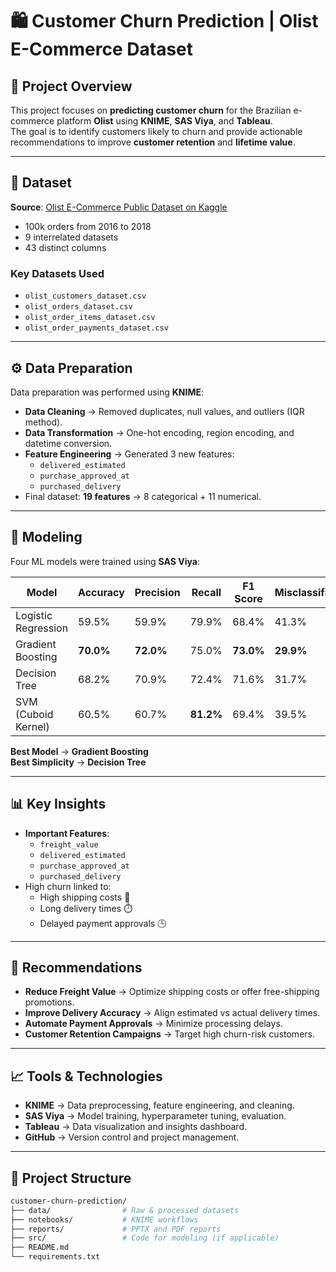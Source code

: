 # 🛍️ Customer Churn Prediction | Olist E-Commerce Dataset

## 📌 Project Overview
This project focuses on **predicting customer churn** for the Brazilian e-commerce platform **Olist** using **KNIME**, **SAS Viya**, and **Tableau**.  
The goal is to identify customers likely to churn and provide actionable recommendations to improve **customer retention** and **lifetime value**.

---

## 📂 Dataset
**Source**: [Olist E-Commerce Public Dataset on Kaggle](https://www.kaggle.com/olistbr/brazilian-ecommerce)

- 100k orders from 2016 to 2018
- 9 interrelated datasets
- 43 distinct columns

### **Key Datasets Used**
- `olist_customers_dataset.csv`
- `olist_orders_dataset.csv`
- `olist_order_items_dataset.csv`
- `olist_order_payments_dataset.csv`

---

## ⚙️ Data Preparation
Data preparation was performed using **KNIME**:
- **Data Cleaning** → Removed duplicates, null values, and outliers (IQR method).
- **Data Transformation** → One-hot encoding, region encoding, and datetime conversion.
- **Feature Engineering** → Generated 3 new features:
    - `delivered_estimated`
    - `purchase_approved_at`
    - `purchased_delivery`
- Final dataset: **19 features** → 8 categorical + 11 numerical.

---

## 🤖 Modeling
Four ML models were trained using **SAS Viya**:

| Model                 | Accuracy | Precision | Recall | F1 Score | Misclassification |
|----------------------|----------|-----------|--------|----------|--------------------|
| Logistic Regression  | 59.5%    | 59.9%     | 79.9%  | 68.4%    | 41.3%             |
| Gradient Boosting    | **70.0%**| **72.0%** | 75.0%  | **73.0%**| **29.9%**         |
| Decision Tree        | 68.2%    | 70.9%     | 72.4%  | 71.6%    | 31.7%             |
| SVM (Cuboid Kernel)  | 60.5%    | 60.7%     | **81.2%**| 69.4% | 39.5%             |

**Best Model** → **Gradient Boosting**  
**Best Simplicity** → **Decision Tree**

---

## 📊 Key Insights
- **Important Features**:
    - `freight_value`
    - `delivered_estimated`
    - `purchase_approved_at`
    - `purchased_delivery`
- High churn linked to:
    - High shipping costs 💸
    - Long delivery times ⏱️
    - Delayed payment approvals 🕒

---

## 🎯 Recommendations
- **Reduce Freight Value** → Optimize shipping costs or offer free-shipping promotions.
- **Improve Delivery Accuracy** → Align estimated vs actual delivery times.
- **Automate Payment Approvals** → Minimize processing delays.
- **Customer Retention Campaigns** → Target high churn-risk customers.

---

## 📈 Tools & Technologies
- **KNIME** → Data preprocessing, feature engineering, and cleaning.
- **SAS Viya** → Model training, hyperparameter tuning, evaluation.
- **Tableau** → Data visualization and insights dashboard.
- **GitHub** → Version control and project management.

---

## 📄 Project Structure
```bash
customer-churn-prediction/
├── data/                # Raw & processed datasets
├── notebooks/           # KNIME workflows
├── reports/             # PPTX and PDF reports
├── src/                 # Code for modeling (if applicable)
├── README.md
└── requirements.txt
